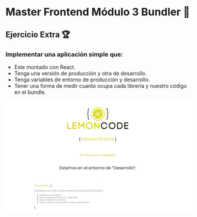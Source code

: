 # Master Frontend Módulo 3 Bundler :lemon:

## Ejercicio Extra :trophy:

### ​Implementar una aplicación simple que: 

- Este montado con React.
- Tenga una versión de producción y otra de desarrollo.
- Tenga variables de entorno de producción y desarrollo.​
- Tener una forma de medir cuanto ocupa cada librería y nuestro código en el bundle.

<img src="src\main.jpg">
